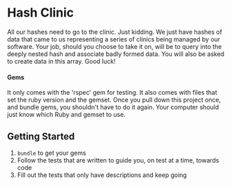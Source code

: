# Hash Clinic

All our hashes need to go to the clinic. Just kidding. We just have hashes of data
that came to us representing a series of clinics being managed by our software. Your
job, should you choose to take it on, will be to query into the deeply nested hash
and associate badly formed data. You will also be asked to create data in this array.
Good luck!

#### Gems

It only comes with the 'rspec' gem for testing. It also comes with files that
set the ruby version and the gemset. Once you pull down this project once, and
bundle gems, you shouldn't have to do it again. Your computer should just know
which Ruby and gemset to use.

## Getting Started

1. `bundle` to get your gems
2. Follow the tests that are written to guide you, on test at a time, towards code
3. Fill out the tests that only have descriptions and keep going
